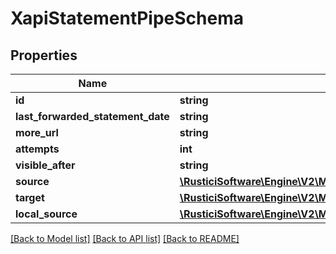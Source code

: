 # XapiStatementPipeSchema

## Properties
Name | Type | Description | Notes
------------ | ------------- | ------------- | -------------
**id** | **string** |  | [optional] 
**last_forwarded_statement_date** | **string** |  | [optional] 
**more_url** | **string** |  | [optional] 
**attempts** | **int** |  | [optional] 
**visible_after** | **string** |  | [optional] 
**source** | [**\RusticiSoftware\Engine\V2\Model\XapiEndpointSchema**](XapiEndpointSchema.md) |  | [optional] 
**target** | [**\RusticiSoftware\Engine\V2\Model\XapiEndpointSchema**](XapiEndpointSchema.md) |  | [optional] 
**local_source** | [**\RusticiSoftware\Engine\V2\Model\XapiSelfSourcedPipeSchema**](XapiSelfSourcedPipeSchema.md) |  | [optional] 

[[Back to Model list]](../README.md#documentation-for-models) [[Back to API list]](../README.md#documentation-for-api-endpoints) [[Back to README]](../README.md)


